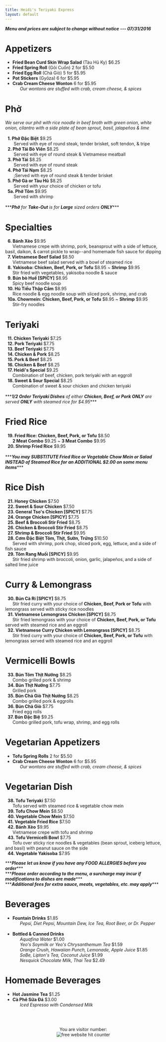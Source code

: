 ```yaml
---
title: Heidi's Teriyaki Express
layout: default
---
```


<span>***<i>Menu and prices are subject to change without notice --- 07/31/2016</i>***</span><br/>
<p>
  <h1>Appetizers</h1>
    <ul>
      <li><b>Fried Bean Curd Skin Wrap Salad</b> (Tàu Hũ Ky) $6.25</li>
      <li><b>Fried Spring Roll</b> (Gỏi Cuốn) 2 for $5.50</li>
      <li><b>Fried Egg Roll</b> (Chả Giò) 5 for $5.95</li>
      <li><b>Pot Stickers</b> (Gyōza) 6 for $5.95</li>
      <li><b>Crab Cream Cheese Wonton</b> 6 for $5.95</li>
        <span>&nbsp;&nbsp;&nbsp;&nbsp;&nbsp;&nbsp;<i>Our wontons are stuffed with crab, cream cheese, & spices</i></span>
    </ul>
</p>

<p>
  <h1>Phở</h1>
    <span><i>We serve our phở with rice noodle in beef broth with green onion, white onion, cilantro with a side plate of bean sprout, basil, jalapeños & lime</i></span> <br/><br/>
      <span>&nbsp;&nbsp;<b>1. Phở Đặc Biệt</b> $9.25</span><br/>
        <span>&nbsp;&nbsp;&nbsp;&nbsp;&nbsp;&nbsp;&nbsp;Served with eye of round steak, tender brisket, soft tendon, & tripe</span><br/>
      <span>&nbsp;&nbsp;<b>2. Phở Tái Bò Viên</b> $8.25</span><br/>
        <span>&nbsp;&nbsp;&nbsp;&nbsp;&nbsp;&nbsp;&nbsp;Served with eye of round steak & Vietnamese meatball</span><br/>
      <span>&nbsp;&nbsp;<b>3. Phở Tái</b> $8.25</span><br/>
        <span>&nbsp;&nbsp;&nbsp;&nbsp;&nbsp;&nbsp;&nbsp;Served with eye of round steak</span><br/>
      <span>&nbsp;&nbsp;<b>4. Phở Tái Nạm</b> $8.25</span><br/>
        <span>&nbsp;&nbsp;&nbsp;&nbsp&nbsp;&nbsp;&nbsp;;Served with eye of round steak & tender brisket</span><br/>
      <span>&nbsp;&nbsp;<b>5. Phở Gà or Tàu Hũ</b> $8.25</span><br/>
        <span>&nbsp;&nbsp;&nbsp;&nbsp;&nbsp;&nbsp;&nbsp;Served with your choice of chicken or tofu</span><br/>
      <span>&nbsp;&nbsp;<b>5a. Phở Tôm</b> $9.95</span><br/>
        <span>&nbsp;&nbsp;&nbsp;&nbsp;&nbsp;&nbsp;&nbsp;Served with shrimp</span><br/>
      </ol><br/>
    <span>***<i><b>Phở</b> for <b>Take-Out</b> is for <b>Large</b> sized orders <b>ONLY</b></i>***</span>
</p>

<p>
    <h1>Specialties</h1>
      <span>&nbsp;&nbsp;<b>6. Bánh Xèo</b> $9.95</span><br/>
        <span>&nbsp;&nbsp;&nbsp;&nbsp;&nbsp;&nbsp;Vietnamese crepe with shrimp, pork, beansprout with a side of lettuce, basil, daikon, & carrot pickle to wrap--and homemade fish sauce for dipping</span><br/>
      <span>&nbsp;&nbsp;<b>7. Vietnamese Beef Salad</b> $8.50</span><br/>
        <span>&nbsp;&nbsp;&nbsp;&nbsp;&nbsp;&nbsp;Vietnamese beef salad served with a bowl of steamed rice</span><br/>
      <span>&nbsp;&nbsp;<b>8. Yakisoba: Chicken, Beef, Pork, or Tofu</b> $8.95 ~ <b>Shrimp</b> $9.95</span><br/>
        <span>&nbsp;&nbsp;&nbsp;&nbsp;&nbsp;&nbsp;Stir fried with vegetables, yakisoba noodle & sauce</span><br/>
      <span>&nbsp;&nbsp;<b>9. Bún bò Huế [SPICY]</b> $8.95</span><br/>
        <span>&nbsp;&nbsp;&nbsp;&nbsp;&nbsp;&nbsp;Spicy beef noodle soup</span><br/>
      <span>&nbsp;&nbsp;<b>10. Hủ Tiếu Thập Cẩm</b> $8.95</span><br/>
        <span>&nbsp;&nbsp;&nbsp;&nbsp;&nbsp;&nbsp;Rice noodle & egg noodle soup with sliced pork, shrimp, and crab</span><br/>
      <span>&nbsp;&nbsp;<b>10a. Chowmein: Chicken, Beef, Pork, or Tofu</b> $8.95 ~ <b>Shrimp</b> $9.95</span><br/>
        <span>&nbsp;&nbsp;&nbsp;&nbsp;&nbsp;&nbsp;Stir-fry noodles</span><br/>
</p>

<p>
    <h1>Teriyaki</h1>
      <span>&nbsp;&nbsp;<b>11. Chicken Teriyaki</b> $7.25</span><br/>
      <span>&nbsp;&nbsp;<b>12. Pork Teriyaki</b> $7.75</span><br/>
      <span>&nbsp;&nbsp;<b>13. Beef Teriyaki</b> $7.75</span><br/>
      <span>&nbsp;&nbsp;<b>14. Chicken & Pork</b> $8.25</span><br/>
      <span>&nbsp;&nbsp;<b>15. Pork & Beef</b> $8.25</span><br/>
      <span>&nbsp;&nbsp;<b>16. Chicken & Beef</b> $8.25</span><br/>
      <span>&nbsp;&nbsp;<b>17. Heidi's Special</b> $9.25</span><br/>
        <span>&nbsp;&nbsp;&nbsp;&nbsp;&nbsp;&nbsp;Combination of beef, chicken, pork teriyaki with an eggroll</span><br/>
      <span>&nbsp;&nbsp;<b>18. Sweet & Sour Special</b> $8.25</span><br/>
        <span>&nbsp;&nbsp;&nbsp;&nbsp;&nbsp;&nbsp;Combination of sweet & sour chicken and chicken teriyaki</span><br/><br/>
      <span>***<i><b>1/2 Order Teriyaki Dishes</b> of either <b>Chicken, Beef, or Pork ONLY</b> are served <b>ONLY</b> with steamed rice for $4.95</i>***</span>
</p>

<p>
    <h1>Fried Rice</h1>
      <span>&nbsp;&nbsp;<b>19. Fried Rice: Chicken, Beef, Pork, or Tofu</b> $8.50</span><br/>
        <span>&nbsp;&nbsp;&nbsp;&nbsp;&nbsp;&nbsp;<b>2 Meat Combo</b> $9.25 ~ <b>3 Meat Combo</b> $9.95</span><br/>
      <span>&nbsp;&nbsp;<b>20. Shrimp Fried Rice</b> $9.95</span><br/><br/>
      <span>***<i><b>You may SUBSTITUTE Fried Rice or Vegetable Chow Mein or Salad INSTEAD of Steamed Rice for an ADDITIONAL $2.00 on some menu items</b></i>***</span>
</p>

<p>
    <h1>Rice Dish</h1>
      <span>&nbsp;&nbsp;<b>21. Honey Chicken</b> $7.50</span><br/>
      <span>&nbsp;&nbsp;<b>22. Sweet & Sour Chicken</b> $7.50</span><br/>
      <span>&nbsp;&nbsp;<b>23. General Tso's Chicken [SPICY]</b> $7.75</span><br/>
      <span>&nbsp;&nbsp;<b>24. Orange Chicken [SPICY]</b> $7.75</span><br/>
      <span>&nbsp;&nbsp;<b>25. Beef & Broccoli Stir Fried</b> $8.75</span><br/>
      <span>&nbsp;&nbsp;<b>26. Chicken & Broccoli Stir Fried</b> $8.75</span><br/>
      <span>&nbsp;&nbsp;<b>27. Shrimp & Broccoli Stir Fried</b> $9.95</span><br/>
      <span>&nbsp;&nbsp;<b>28. Cơm Đặc Biệt Tôm, Thịt, Sườn, Trứng</b> $10.50</span><br/>
        <span>&nbsp;&nbsp;&nbsp;&nbsp;&nbsp;&nbsp;Served with shrimp, pork chop, sliced pork, egg, lettuce, and a side of fish sauce</span><br/>
      <span>&nbsp;&nbsp;<b>29. Tôm Rang Muối [SPICY]</b> $9.95</span><br/>
        <span>&nbsp;&nbsp;&nbsp;&nbsp;&nbsp;&nbsp;Stir fried shrimp with broccoli, onion, garlic, jalapeños, and a side of salted lime juice</span><br/>
</p>

<p>
    <h1>Curry & Lemongrass</h1>
      <span>&nbsp;&nbsp;<b>30. Bún Cà Ri [SPICY]</b> $8.75</span><br/>
        <span>&nbsp;&nbsp;&nbsp;&nbsp;&nbsp;&nbsp;Stir fried curry with your choice of <b>Chicken, Beef, Pork or Tofu</b> with lemongrass served with sticky rice noodles</span><br/>
      <span>&nbsp;&nbsp;<b>31. Vietnamese Lemongrass Chicken [SPICY]</b> $8.75</span><br/>
        <span>&nbsp;&nbsp;&nbsp;&nbsp;&nbsp;&nbsp;Stir fried lemongrass with your choice of <b>Chicken, Beef, Pork, or Tofu</b> served with steamed rice and an eggroll</span><br/>
      <span>&nbsp;&nbsp;<b>32. Vietnamese Curry Chicken with Lemongrass [SPICY]</b> $8.75</span><br/>
        <span>&nbsp;&nbsp;&nbsp;&nbsp;&nbsp;&nbsp;Stir fried curry with your choice of <b>Chicken, Beef, Pork, or Tofu</b> with lemongrass served with steamed rice and an eggroll</span><br/>
</p>

<p>
    <h1>Vermicelli Bowls</h1>
      <span>&nbsp;&nbsp;<b>33. Bún Tôm Thịt Nướng</b> $8.25</span><br/>
        <span>&nbsp;&nbsp;&nbsp;&nbsp;&nbsp;&nbsp;Combo grilled pork & shrimp</span><br/>
      <span>&nbsp;&nbsp;<b>34. Bún Thịt Nướng</b> $7.75</span><br/>
        <span>&nbsp;&nbsp;&nbsp;&nbsp;&nbsp;&nbsp;Grilled pork</span><br/>
      <span>&nbsp;&nbsp;<b>35. Bún Chả Giò Thịt Nướng</b> $8.25</span><br/>
        <span>&nbsp;&nbsp;&nbsp;&nbsp;&nbsp;&nbsp;Combo grilled pork & eggrolls</span><br/>
      <span>&nbsp;&nbsp;<b>36. Bún Chả Giò</b> $7.75</span><br/>
        <span>&nbsp;&nbsp;&nbsp;&nbsp;&nbsp;&nbsp;Fried egg rolls</span><br/>
      <span>&nbsp;&nbsp;<b>37. Bún Đặc Biệ</b> $9.25</span><br/>
        <span>&nbsp;&nbsp;&nbsp;&nbsp;&nbsp;&nbsp;Combo grilled pork, tofu wrap, shrimp, and egg rolls</span><br/>
</p>

<p>
    <h1>Vegetarian Appetizers</h1>
      <ul>
        <li><b>Tofu Spring Rolls</b> 2 for $5.50</li>
        <li><b>Crab Cream Cheese Wonton</b> 6 for $5.95</li>
        <span>&nbsp;&nbsp;&nbsp;&nbsp;&nbsp;&nbsp;<i>Our wontons are stuffed with crab, cream cheese, & spices</i></span>
    </ul>
</p>

<p>
    <h1>Vegetarian Dish</h1>
      <span>&nbsp;&nbsp;<b>38. Tofu Teriyaki</b> $7.50</span><br/>
        <span>&nbsp;&nbsp;&nbsp;&nbsp;&nbsp;&nbsp;Tofu served with steamed rice & vegetable chow mein</span><br/>
      <span>&nbsp;&nbsp;<b>39. Tofu Chow Mein</b> $8.50</span><br/>
      <span>&nbsp;&nbsp;<b>40. Vegetable Chow Mein</b> $7.50</span><br/>
      <span>&nbsp;&nbsp;<b>41. Vegetable Fried Rice</b> $7.50</span><br/>
      <span>&nbsp;&nbsp;<b>42. Bánh Xèo</b> $9.95</span><br/>
        <span>&nbsp;&nbsp;&nbsp;&nbsp;&nbsp;&nbsp;Vietnamese crepe with tofu and shrimp</span><br/>
      <span>&nbsp;&nbsp;<b>43. Tofu Vermicelli Bowl</b> $7.75</span><br/>
        <span>&nbsp;&nbsp;&nbsp;&nbsp;&nbsp;&nbsp;Tofu over sticky rice noodles & vegetables (bean sprout, iceberg lettuce, and basil) with peanut sauce on the side</span><br/>
      <span>&nbsp;&nbsp;<b>44. Vegetable Yakisoba</b> $7.95</span><br/>
</p>

<p>
  <span>***<i><b>Please let us know if you have any FOOD ALLERGIES before you order</b></i>***</span><br/>
  <span>***<i><b>Please order according to the menu, a surcharge may incur if modifications to dishes are made</b></i>***</span><br/>
  <span>***<i><b>Additional fees for extra sauce, meats, vegetables, etc. may apply</b></i>***</span><br/>
</p>

<p>
    <h1>Beverages</h1>
      <ul>
        <li><b>Fountain Drinks</b> $1.85</li>
          <span>&nbsp;&nbsp;&nbsp;&nbsp;&nbsp;&nbsp;<i>Pepsi, Diet Pepsi, Mountain Dew, Ice Tea, Root Beer, or Dr. Pepper</i></span><br/><br/>
        <li><b>Bottled & Canned Drinks</b></li>
        <span>&nbsp;&nbsp;&nbsp;&nbsp;&nbsp;&nbsp;<i>Aquafina Water</i> $1.00</span><br/>
        <span>&nbsp;&nbsp;&nbsp;&nbsp;&nbsp;&nbsp;<i>Yeo's Soymilk or Yeo's Chrysanthemum Tea</i> $1.59</span><br/>
        <span>&nbsp;&nbsp;&nbsp;&nbsp;&nbsp;&nbsp;<i>Orange Crush, Hawaiian Punch, Lemonade, Apple Juice</i> $1.85</span><br/>
        <span>&nbsp;&nbsp;&nbsp;&nbsp;&nbsp;&nbsp;<i>SoBe, Lipton's Tea, Coconut Juice</i> $1.99</span><br/>
        <span>&nbsp;&nbsp;&nbsp;&nbsp;&nbsp;&nbsp;<i>Nesquick Chocolate Milk, Thai Tea</i> $2.49</span><br/>
      </ul>
</p>

<p>
    <h1>Homemade Beverages</h1>
      <ul>
        <li><b>Hot Jasmine Tea</b> $1.25</li>
        <li><b>Cà Phê Sữa Đá</b> $3.00</li>
          <span>&nbsp;&nbsp;&nbsp;&nbsp;&nbsp;&nbsp;<i>Iced Espresso with Condensed Milk</i></span><br/>
      </ul>
</p>

<br/><br/>
<div align='center'>
  <span>You are visitor number:</span><br/>
    <img src='http://www.free-website-hit-counter.com/c.php?d=9&id=90296&s=5' border='0' title='free website hit counter'>
  <br / >
</div>
